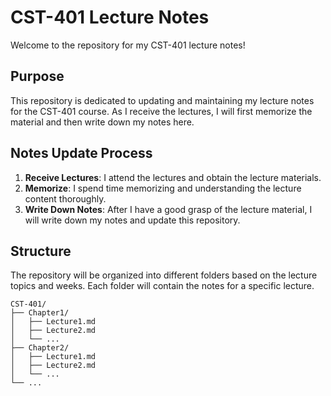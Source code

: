 # CST-401 Lecture Notes

Welcome to the repository for my CST-401 lecture notes!

## Purpose

This repository is dedicated to updating and maintaining my lecture notes for the CST-401 course. As I receive the lectures, I will first memorize the material and then write down my notes here.

## Notes Update Process

1. **Receive Lectures**: I attend the lectures and obtain the lecture materials.
2. **Memorize**: I spend time memorizing and understanding the lecture content thoroughly.
3. **Write Down Notes**: After I have a good grasp of the lecture material, I will write down my notes and update this repository.

## Structure

The repository will be organized into different folders based on the lecture topics and weeks. Each folder will contain the notes for a specific lecture.

```
CST-401/
├── Chapter1/
│   ├── Lecture1.md
│   ├── Lecture2.md
│   └── ...
├── Chapter2/
│   ├── Lecture1.md
│   ├── Lecture2.md
│   └── ...
└── ...
```

